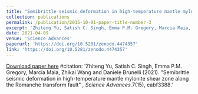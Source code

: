 ```yaml
---
title: "Semibrittle seismic deformation in high-temperature mantle mylonite shear zone along the Romanche transform fault"
collection: publications
permalink: /publication/2015-10-01-paper-title-number-3
excerpt: 'Zhiteng Yu, Satish C. Singh, Emma P.M. Gregory, Marcia Maia, **Zhikai Wang** and Daniele Brunelli'
date: 2021-04-09
venue: 'Science Advances'
paperurl: 'https://doi.org/10.5281/zenodo.4474357'
link: 'https://doi.org/10.5281/zenodo.4474357'
---
```

[Download paper here](https://doi.org/10.5281/zenodo.4474357)
#citation: 'Zhiteng Yu, Satish C. Singh, Emma P.M. Gregory, Marcia Maia, Zhikai Wang and Daniele Brunelli (2021). &quot;Semibrittle seismic deformation in high-temperature mantle mylonite shear zone along the Romanche transform fault&quot; <i>, Science Advances</i>.7(15), eabf3388.'
